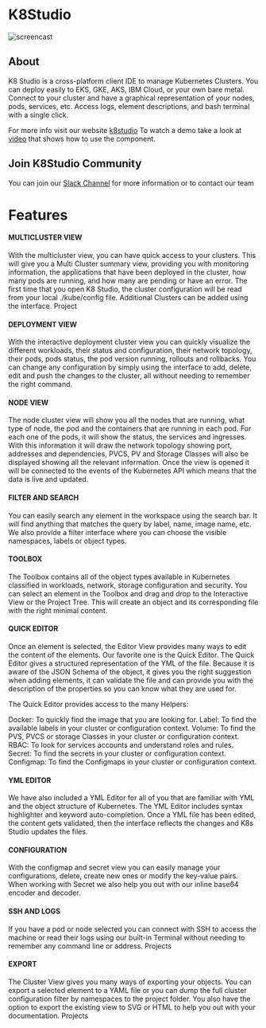 

# K8Studio
![screencast](https://k8studio.io/static/images/deployment_view.jpg)
## About
K8 Studio is a cross-platform client IDE to manage Kubernetes Clusters.
You can deploy easily to EKS, GKE, AKS, IBM Cloud, or your own bare metal. Connect to your cluster and have a graphical representation of your nodes, pods, services, etc. Access logs, element descriptions, and bash terminal with a single click.

For more info visit our website [k8studio](https://k8studio.io)
To watch a demo take a look at [video](https://youtu.be/tYMUfhlKFgU) that shows how to use the component.


## Join K8Studio Community
You can join our 
[Slack Channel](https://join.slack.com/t/k8studio/shared_invite/enQtNjgxMDU1NzkzMDc0LWM0ZTc3MjU5ZGIzN2MxMDhkOGFjOGNjYmU1YzI3YzRmMjUzNmU5ZjMxZTVlODMwZDY3ODY1NjhlM2NhYjVlODQ) for more information or to contact our team



# Features

#### MULTICLUSTER VIEW
With the multicluster view, you can have quick access to your clusters. This will give you a Multi Cluster summary view, providing you with monitoring information, the applications that have been deployed in the cluster, how many pods are running, and how many are pending or have an error. The first time that you open K8 Studio, the cluster configuration will be read from your local ./kube/config file. Additional Clusters can be added using the interface.
Project

#### DEPLOYMENT VIEW
With the interactive deployment cluster view you can quickly visualize the different workloads, their status and configuration, their network topology, their pods, pods status, the pod version running, rollouts and rollbacks. You can change any configuration by simply using the interface to add, delete, edit and push the changes to the cluster, all without needing to remember the right command.

#### NODE VIEW
The node cluster view will show you all the nodes that are running, what type of node, the pod and the containers that are running in each pod. For each one of the pods, it will show the status, the services and ingresses. With this information it will draw the network topology showing port, addresses and dependencies, PVCS, PV and Storage Classes will also be displayed showing all the relevant information. Once the view is opened it will be connected to the events of the Kubernetes API which means that the data is live and updated.

#### FILTER AND SEARCH
You can easily search any element in the workspace using the search bar. It will find anything that matches the query by label, name, image name, etc. We also provide a filter interface where you can choose the visible namespaces, labels or object types.

#### TOOLBOX
The Toolbox contains all of the object types available in Kubernetes classified in workloads, network, storage configuration and security. You can select an element in the Toolbox and drag and drop to the Interactive View or the Project Tree. This will create an object and its corresponding file with the right minimal content.

#### QUICK EDITOR
Once an element is selected, the Editor View provides many ways to edit the content of the elements. Our favorite one is the Quick Editor. The Quick Editor gives a structured representation of the YML of the file. Because it is aware of the JSON Schema of the object, it gives you the right suggestion when adding elements, it can validate the file and can provide you with the description of the properties so you can know what they are used for.

The Quick Editor provides access to the many Helpers:

Docker: To quickly find the image that you are looking for.
Label: To find the available labels in your cluster or configuration context.
Volume: To find the PVS, PVCS or storage Classes in your cluster or configuration context.
RBAC: To look for services accounts and understand roles and rules.
Secret: To find the secrets in your cluster or configuration context.
Configmap: To find the Configmaps in your cluster or configuration context.

#### YML EDITOR
We have also included a YML Editor for all of you that are familiar with YML and the object structure of Kubernetes. The YML Editor includes syntax highlighter and keyword auto-completion. Once a YML file has been edited, the content gets validated, then the interface reflects the changes and K8s Studio updates the files.

#### CONFIGURATION
With the configmap and secret view you can easily manage your configurations, delete, create new ones or modify the key-value pairs. When working with Secret we also help you out with our inline base64 encoder and decoder.

#### SSH AND LOGS
If you have a pod or node selected you can connect with SSH to access the machine or read their logs using our built-in Terminal without needing to remember any command line or address.
Projects
#### EXPORT
The Cluster View gives you many ways of exporting your objects. You can export a selected element to a YAML file or you can dump the full cluster configuration filter by namespaces to the project folder. You also have the option to export the existing view to SVG or HTML to help you out with your documentation.
Projects





